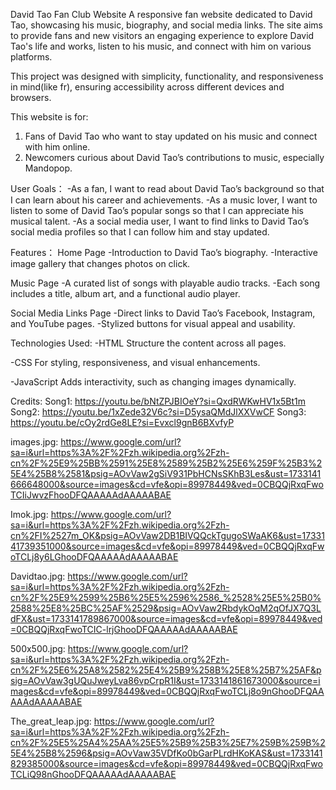 David Tao Fan Club Website
A responsive fan website dedicated to David Tao, showcasing his music, biography, and social media links. The site aims to provide fans and new visitors an engaging experience to explore David Tao's life and works, listen to his music, and connect with him on various platforms.

This project was designed with simplicity, functionality, and responsiveness in mind(like fr), ensuring accessibility across different devices and browsers.

This website is for:

1. Fans of David Tao who want to stay updated on his music and connect with him online.
2. Newcomers curious about David Tao’s contributions to music, especially Mandopop.

User Goals：
-As a fan, I want to read about David Tao’s background so that I can learn about his career and achievements.
-As a music lover, I want to listen to some of David Tao’s popular songs so that I can appreciate his musical talent.
-As a social media user, I want to find links to David Tao’s social media profiles so that I can follow him and stay updated.

Features：
Home Page
-Introduction to David Tao’s biography.
-Interactive image gallery that changes photos on click.

Music Page
-A curated list of songs with playable audio tracks.
-Each song includes a title, album art, and a functional audio player.

Social Media Links Page
-Direct links to David Tao’s Facebook, Instagram, and YouTube pages.
-Stylized buttons for visual appeal and usability.

Technologies Used:
-HTML
Structure the content across all pages.

-CSS
For styling, responsiveness, and visual enhancements.

-JavaScript
Adds interactivity, such as changing images dynamically.

Credits:
Song1: https://youtu.be/bNtZPJBIOeY?si=QxdRWKwHV1x5Bt1m
Song2: https://youtu.be/1xZede32V6c?si=D5ysaQMdJlXXVwCF
Song3: https://youtu.be/cOy2rdGe8LE?si=Evxcl9gnB6BXvfyP

images.jpg: https://www.google.com/url?sa=i&url=https%3A%2F%2Fzh.wikipedia.org%2Fzh-cn%2F%25E9%25BB%2591%25E8%2589%25B2%25E6%259F%25B3%25E4%25B8%2581&psig=AOvVaw2gSiV931PbHCNsSKhB3Les&ust=1733141666648000&source=images&cd=vfe&opi=89978449&ved=0CBQQjRxqFwoTCIiJwvzFhooDFQAAAAAdAAAAABAE

Imok.jpg: https://www.google.com/url?sa=i&url=https%3A%2F%2Fzh.wikipedia.org%2Fzh-cn%2FI%2527m_OK&psig=AOvVaw2DB1BIVQQckTgugoSWaAK6&ust=1733141739351000&source=images&cd=vfe&opi=89978449&ved=0CBQQjRxqFwoTCLj8y6LGhooDFQAAAAAdAAAAABAE

Davidtao.jpg: https://www.google.com/url?sa=i&url=https%3A%2F%2Fzh.wikipedia.org%2Fzh-cn%2F%25E9%2599%25B6%25E5%2596%2586_%2528%25E5%25B0%2588%25E8%25BC%25AF%2529&psig=AOvVaw2RbdykOqM2qOfJX7Q3LdFX&ust=1733141789867000&source=images&cd=vfe&opi=89978449&ved=0CBQQjRxqFwoTCIC-lrjGhooDFQAAAAAdAAAAABAE

500x500.jpg: https://www.google.com/url?sa=i&url=https%3A%2F%2Fzh.wikipedia.org%2Fzh-cn%2F%25E6%25A8%2582%25E4%25B9%258B%25E8%25B7%25AF&psig=AOvVaw3gUQuJweyLva86vpCrpR1I&ust=1733141861673000&source=images&cd=vfe&opi=89978449&ved=0CBQQjRxqFwoTCLj8o9nGhooDFQAAAAAdAAAAABAE

The_great_leap.jpg: https://www.google.com/url?sa=i&url=https%3A%2F%2Fzh.wikipedia.org%2Fzh-cn%2F%25E5%25A4%25AA%25E5%25B9%25B3%25E7%259B%259B%25E4%25B8%2596&psig=AOvVaw35VDfKo0bGarPLrdHKoKAS&ust=1733141829385000&source=images&cd=vfe&opi=89978449&ved=0CBQQjRxqFwoTCLiQ98nGhooDFQAAAAAdAAAAABAE
